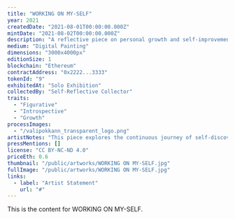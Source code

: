 ```yaml
---
title: "WORKING ON MY-SELF"
year: 2021
createdDate: "2021-08-01T00:00:00.000Z"
mintDate: "2021-08-02T00:00:00.000Z"
description: "A reflective piece on personal growth and self-improvement."
medium: "Digital Painting"
dimensions: "3000x4000px"
editionSize: 1
blockchain: "Ethereum"
contractAddress: "0x2222...3333"
tokenId: "9"
exhibitedAt: "Solo Exhibition"
collectedBy: "Self-Reflective Collector"
traits:
  - "Figurative"
  - "Introspective"
  - "Growth"
processImages:
  - "/valipokkann_transparent_logo.png"
artistNotes: "This piece explores the continuous journey of self-discovery and internal work."
pressMentions: []
license: "CC BY-NC-ND 4.0"
priceEth: 0.6
thumbnail: "/public/artworks/WORKING ON MY-SELF.jpg"
fullImage: "/public/artworks/WORKING ON MY-SELF.jpg"
links:
  - label: "Artist Statement"
    url: "#"
---
```


This is the content for WORKING ON MY-SELF. 